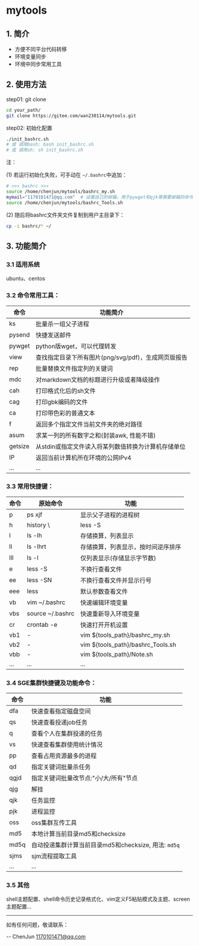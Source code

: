 # mytools

## 1. 简介

- 方便不同平台代码转移
- 环境变量同步
- 环境中同步常用工具

## 2. 使用方法
step01: git clone
```bash
cd your_path/
git clone https://gitee.com/wan230114/mytools.git
```
step02: 初始化配置
```bash
./init_bashrc.sh
# 或 调用bash: bash init_bashrc.sh
# 或 调用sh: sh init_bashrc.sh
```
注：

(1) 若运行初始化失败，可手动在 `~/.bashrc`中追加：
```bash
# >>> bashrc >>>
source /home/chenjun/mytools/bashrc_my.sh
mymail="1170101471@qq.com"  # 设置自己的邮箱，用于pywget和qjk等需要邮箱的命令
source /home/chenjun/mytools/bashrc_Tools.sh
```

(2) 随后将bashrc文件夹文件复制到用户主目录下：
```bash
cp -i bashrc/* ~/
```

## 3. 功能简介
### 3.1 适用系统
ubuntu、centos

### 3.2 命令常用工具：

| 命令    | 功能简介                                            |
|---------|-----------------------------------------------------|
| ks      | 批量杀一组父子进程                                  |
| pysend  | 快捷发送邮件                                        |
| pywget  | python版wget，可以代理转发                          |
| view    | 查找指定目录下所有图片(png/svg/pdf)，生成网页版报告 |
| rep     | 批量替换文件指定列的关键词                          |
| mdc     | 对markdown文档的标题进行升级或者降级操作            |
| cah     | 打印格式化后的sh文件                                |
| cag     | 打印gbk编码的文件                                   |
| ca      | 打印带色彩的普通文本                                |
| f       | 返回多个指定文件当前文件夹的绝对路径                |
| asum    | 求某一列的所有数字之和(封装awk, 性能不错)           |
| getsize | 从stdin或指定文件读入将某列数值转换为计算机存储单位 |
| IP      | 返回当前计算机所在环境的公网IPv4                    |
| ...     | ...                                                 |

### 3.3 常用快捷键：
| 命令 | 原始命令         | 功能                               |
|------|------------------|------------------------------------|
| p    | ps xjf           | 显示父子进程的进程树               |
| h    | history \        | less -S|显示命令历史记录           |
| l    | ls -lh           | 存储换算，列表显示                 |
| ll   | ls -lhrt         | 存储换算，列表显示，按时间逆序排序 |
| lll  | ls -l            | 仅列表显示(存储显示字节数)         |
| e    | less -S          | 不换行查看文件                     |
| ee   | less -SN         | 不换行查看文件并显示行号           |
| eee  | less             | 默认参数查看文件                   |
| vb   | vim ~/.bashrc    | 快速编辑环境变量                   |
| vbs  | source ~/.bashrc | 快速重新导入环境变量               |
| cr   | crontab -e       | 快速打开开机设置                   |
| vb1  | -                | vim ${tools_path}/bashrc_my.sh     |
| vb2  | -                | vim ${tools_path}/bashrc_Tools.sh  |
| vbb  | -                | vim ${tools_path}/Note.sh          |
| ...  | ...              | ...                                |

### 3.4 SGE集群快捷键及功能命令：
| 命令 | 功能                                                 |
|------|------------------------------------------------------|
| dfa  | 快速查看指定磁盘空间                                 |
| qs   | 快速查看投递job任务                                  |
| q    | 查看个人在集群投递的任务                             |
| vs   | 快速查看集群使用统计情况                             |
| pp   | 查看占用资源最多的进程                               |
| qd   | 指定关键词批量杀任务                                 |
| qgjd | 指定关键词批量改节点:"小/大/所有"节点                |
| qjg  | 解挂                                                 |
| qjk  | 任务监控                                             |
| pjk  | 进程监控                                             |
| oss  | oss集群互传工具                                      |
| md5  | 本地计算当前目录md5和checksize                       |
| md5q | 自动投递集群计算当前目录md5和checksize, 用法: `md5q` |
| sjms | sjm流程提取工具                                      |
| ...  | ...                                                  |

### 3.5 其他

shell主题配置、shell命令历史记录格式化、vim定义F5粘贴模式及主题、screen主题配置...

---

如有任何问题，敬请联系：

-- ChenJun 1170101471@qq.com
